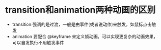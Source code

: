 # transition和animation两种动画的区别
- transition 强调的是过渡，一般是由事件(或者说动作)来触发，如鼠标点击触发
- animation 要配合 @keyframe 来定义帧动画，可以实现更复杂的动画效果，可以自发执行不用触发事件
